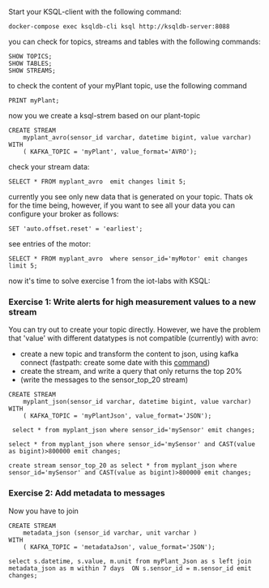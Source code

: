 Start your KSQL-client with the following command:

```
docker-compose exec ksqldb-cli ksql http://ksqldb-server:8088
```


you can check for topics, streams and tables with the following commands:

```
SHOW TOPICS;
SHOW TABLES;
SHOW STREAMS;
```

to check the content of your myPlant topic, use the following command

```
PRINT myPlant;
```

now you we create a ksql-strem based on our plant-topic

```
CREATE STREAM 
	myplant_avro(sensor_id varchar, datetime bigint, value varchar) 
WITH
	( KAFKA_TOPIC = 'myPlant', value_format='AVRO');
```

check your stream data:

```
SELECT * FROM myplant_avro  emit changes limit 5;
```

currently you see only new data that is generated on your topic. Thats ok for the time
being, however, if you want to see all your data you can configure your broker
as follows:

```
SET 'auto.offset.reset' = 'earliest';
```


see entries of the motor:

```
SELECT * FROM myplant_avro  where sensor_id='myMotor' emit changes limit 5;
```

now it's time to solve exercise 1 from the iot-labs with KSQL:

### Exercise 1: Write alerts for high measurement values to a new stream

You can try out to create your topic directly. However, we have the problem that 'value' with different datatypes is not compatible (currently) with avro:
* create a new topic and transform the content to json, using kafka connect (fastpath: create some date with this [command](uc-ksql/sensordata.json)) 
* create the stream, and write a query that only returns the top 20%
* (write the messages to the sensor_top_20 stream)



```
CREATE STREAM 
	myplant_json(sensor_id varchar, datetime bigint, value varchar) 
WITH
	( KAFKA_TOPIC = 'myPlantJson', value_format='JSON');
```

```
 select * from myplant_json where sensor_id='mySensor' emit changes;
```

```
select * from myplant_json where sensor_id='mySensor' and CAST(value as bigint)>800000 emit changes;
```

```
create stream sensor_top_20 as select * from myplant_json where sensor_id='mySensor' and CAST(value as bigint)>800000 emit changes;
```

### Exercise 2: Add metadata to messages

Now you have to join


```
CREATE STREAM 
	metadata_json (sensor_id varchar, unit varchar ) 
WITH
	( KAFKA_TOPIC = 'metadataJson', value_format='JSON');
```


```
select s.datetime, s.value, m.unit from myPlant_Json as s left join metadata_json as m within 7 days  ON s.sensor_id = m.sensor_id emit changes;
```